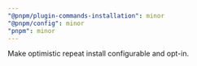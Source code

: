 ```yaml
---
"@pnpm/plugin-commands-installation": minor
"@pnpm/config": minor
"pnpm": minor
---
```


Make optimistic repeat install configurable and opt-in.
